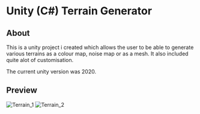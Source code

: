 #  Unity (C#) Terrain Generator

## About
This is a unity project i created which allows the user to be able to generate various terrains as a colour map, noise map or as a mesh. It also included quite alot of customisation.

The current unity version was 2020.

## Preview

![Terrain_1](https://user-images.githubusercontent.com/23617317/153386362-c2770e47-08ff-4e50-9540-203bee497112.gif)
![Terrain_2](https://user-images.githubusercontent.com/23617317/153386373-12d69d90-97cf-4cda-8a94-78a673b9c12a.gif)
